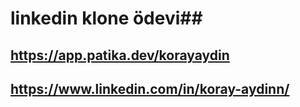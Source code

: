 # linkedin klone ödevi##
## https://app.patika.dev/korayaydin
## https://www.linkedin.com/in/koray-aydinn/
